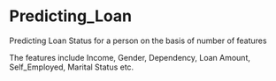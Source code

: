 # Predicting_Loan
Predicting Loan Status for a person on the basis of number of features

The features include Income, Gender, Dependency, Loan Amount, Self_Employed, Marital Status etc.
